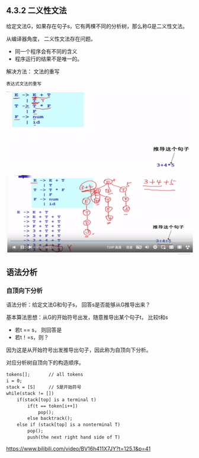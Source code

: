 ## 4.3.2 二义性文法

给定文法G，如果存在句子s，它有两棵不同的分析树，那么称G是二义性文法。

从编译器角度， 二义性文法存在问题。

- 同一个程序会有不同的含义
- 程序运行的结果不是唯一的。

解决方法： 文法的重写

`表达式文法的重写`

![image-20230626204932294](images/image-20230626204932294.png)

  ![image-20230626212350722](images/image-20230626212350722.png)

## 语法分析

### 自顶向下分析

语法分析：给定文法G和句子s， 回答s是否能够从G推导出来？

基本算法思想：从G的开始符号出发，随意推导出某个句子t， 比较t和s

- 若t == s， 则回答是
- 若t！=s，则？

因为这是从开始符号出发推导出句子，因此称为自顶向下分析。

对应分析树自顶向下的构造顺序。	

```txt
tokens[];		// all tokens
i = 0;
stack = [S]		// S是开始符号
while(stack != [])
	if(stack[top] is a terminal t)
		if(t == token[i++])
			pop();
		else backtrack();
	else if (stack[top] is a nonterminal T)
		pop();
		push(the next right hand side of T)
```

https://www.bilibili.com/video/BV16h411X7JY?t=125.1&p=41

